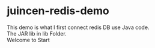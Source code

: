 # juincen-redis-demo
This demo is what I first connect redis DB use Java code.<br>
The JAR lib in lib Folder.<br>
Welcome to Start<br>
